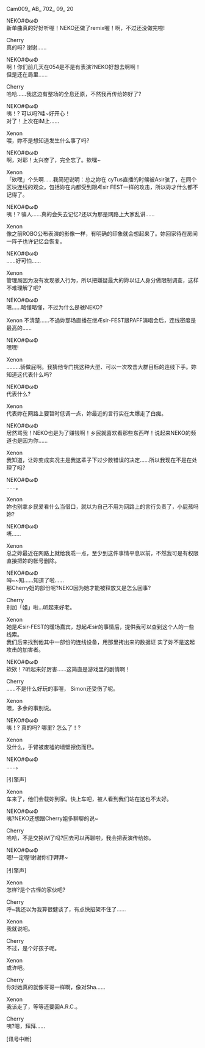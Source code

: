 Cam009_ AB_ 702_ 09_ 20  

NEKO#ΦωΦ  
新单曲真的好好听喔！NEKO还做了remⅸ喔！啊，不过还没做完啦!  

Cherry  
真的吗? 谢谢……  

NEKO#ΦωΦ  
啊！你们前几天在054是不是有表演?NEKO好想去啊啊！  
但是还在局里……  

Cherry  
哈哈……我这边有整场的全息还原，不然我再传给妳好了?  

NEKO#ΦωΦ  
咦！? 可以吗?哇\~好开心！  
对了！上次在iM上……  

Xenon  
喂，妳不是想知道发生什么事了吗?  

NEKO#ΦωΦ   
啊，对耶！太兴奋了，完全忘了。欸嘿\~  

Xenon  
「欸嘿」个头啊……我简短说明：总之妳在 cyTus直播的时候被Asir骇了，在同个区块连线的观众，包括妳在内都受到跟Æsir FEST一样的攻击，所以妳才什么都不记得了。  

NEKO#ΦωΦ   
咦！? 骗人……真的会失去记忆?还以为那是网路上大家乱讲……  

Xenon  
像之前ROBO公布表演的影像一样，有明确的印象就会想起来了。妳回家待在房间一阵子也许记忆会恢复。  

NEKO#ΦωΦ  
……好可怕……  

Xenon  
管理局因为没有发现骇入行为，所以把嫌疑最大的妳以证人身分做限制调查，这样不难理解了吧?  

NEKO#ΦωΦ  
嗯……略懂略懂，不过为什么是骇NEKO?

Xenon
不清楚……不過妳那场直播在继Æsir-FEST跟PAFF演唱会后，连线密度是最高的……

NEKO#ΦωΦ  
嘿嘿!  

Xenon  
………骄做屁啊。我猜他专门挑这种大型、可以一次攻击大群目标的连线下手。妳知道这代表什么吗?  

NEKO#ΦωΦ  
代表什么?  

Xenon  
代表妳在网路上要暂时低调一点，妳最近的言行实在太爆走了白痴。 

NEKO#ΦωΦ  
居然骂我！NEKO也是为了赚钱啊！乡民就喜欢看那些东西咩！说起来NEKO的频道也是因为你……  

Ⅹenon  
我知道，让妳变成实况主是我这辈子下过少数错误的决定……所以我现在不是在处理了吗?  

NEKO#ΦωΦ  
……。  

Xenon  
妳也别拿乡民爱看什么当借口，就以为自己不用为网路上的言行负责了，小屁孩吗妳?  

NEKO#ΦωΦ  
唔……  

Xenon  
总之妳最近在网路上就给我乖一点，至少到这件事情平息以前，不然我可是有权限直接把妳的帐号删除。  

NEKO#ΦωΦ  
呣\~\~知……知道了啦……  
那Cherry姐的部份呢?NEKO因为她才能被释放又是怎么回事?  

Cherry  
别加「姐」啦…听起来好老。  

Xenon  
她是Æsir-FEST的暖场嘉宾，想起Æsir的事情后，提供我可以查到这个人的一些线索。  
我们后来找到他其中一部份的连线设备，用那里拷出来的数据证
实了妳不是这起攻击的加害者。  

NEKO#ΦωΦ   
欸欸！?听起来好厉害……这简直是游戏里的剧情啊！  

Cherry  
……不是什么好玩的事喔， Simon还受伤了呢。  

Xenon  
喂，多余的事别说。  

NEKO#ΦωΦ  
咦！? 真的吗? 哪里? 怎么了！?  

Xenon  
没什么，手臂被废墟的墙壁擦伤而巳。  

NEKO#ΦωΦ  
……。

[引擎声]  

Xenon  
车来了，他们会载妳到家。快上车吧，被人看到我们站在这也不太好。  

NEKO#ΦωΦ  
咦?NEKO还想跟Cherry姐多聊聊的说\~  

Cherry  
哈哈，不是交换iM了吗?回去可以再聊啦，我会把表演传给妳。  

NEKO#ΦωΦ  
嗯!一定喔!谢谢你们!拜拜\~  

[引擎声]  

Xenon  
怎样?是个古怪的家伙吧?  

Cherry  
呼\~我还以为我算很健谈了，有点快招架不住了……  

Xenon  
我就说吧。  

Cherry  
不过，是个好孩子呢。  

Xenon  
或许吧。  

Cherry  
你对她真的就像哥哥一样啊，像对Sha……  

Xenon  
我该走了，等等还要回A.R.C.。  

Cherry  
咦?嗯，拜拜……  

[讯号中断]  
